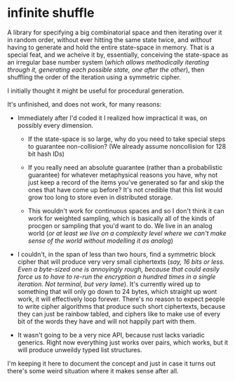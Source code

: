 # infinite shuffle

A library for specifying a big combinatorial space and then iterating over it in random order, without ever hitting the same state twice, and *without* having to generate and hold the entire state-space in memory. That is a special feat, and we acheive it by, essentially, conceiving the state-space as an irregular base number system (*which allows methodically iterating through it, generating each possible state, one after the other*), then shuffling the order of the iteration using a symmetric cipher.

I initially thought it might be useful for procedural generation.

It's unfinished, and does not work, for many reasons:

- Immediately after I'd coded it I realized how impractical it was, on possibly every dimension.

    - If the state-space is so large, why do you need to take special steps to guarantee non-collision? (We already assume noncollision for 128 bit hash IDs)
    
    - If you really need an absolute guarantee (rather than a probabilistic guarantee) for whatever metaphysical reasons you have, why not just keep a record of the items you've generated so far and skip the ones that have come up before? It's not credible that this list would grow too long to store even in distributed storage.
    
    - This wouldn't work for continuous spaces and so I don't think it can work for weighted sampling, which is basically all of the kinds of procgen or sampling that you'd want to do. We live in an analog world (*or at least we live on a complexity level where we can't make sense of the world without modelling it as analog*)

- I couldn't, in the span of less than two hours, find a symmetric block cipher that will produce very very small ciphertexts (*say, 16 bits or less. Even a byte-sized one is annoyingly rough, because that could easily force us to have to re-run the encryption a hundred times in a single iteration. Not terminal, but very lame*). It's currently wired up to something that will only go down to 24 bytes, which straight up wont work, it will effectively loop forever. There's no reason to expect people to write cipher algorithms that produce such short ciphertexts, because they can just be rainbow tabled, and ciphers like to make use of every bit of the words they have and will not happily part with them.

- It wasn't going to be a very nice API, because rust lacks variadic generics. Right now everything just works over pairs, which works, but it will produce unweildy typed list structures.

I'm keeping it here to document the concept and just in case it turns out there's some weird situation where it makes sense after all.